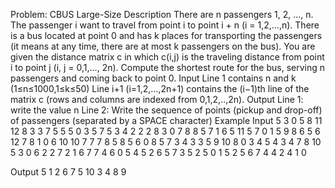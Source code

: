 Problem: CBUS Large-Size
Description
There are n passengers 1, 2, …, n. The passenger i want to travel from point i to point i + n (i = 1,2,…,n). There is a bus located at point 0 and has k places for transporting the passengers (it means at any time, there are at most k passengers on the bus). You are given the distance matrix c in which c(i,j) is the traveling distance from point i to point j (i, j = 0,1,…, 2n). Compute the shortest route for the bus, serving n passengers and coming back to point 0.
Input
Line 1 contains n and k (1≤n≤1000,1≤k≤50)
Line i+1 (i=1,2,…,2n+1) contains the (i−1)th line of the matrix c (rows and columns are indexed from 0,1,2,..,2n).
Output
Line 1: write the value n
Line 2: Write the sequence of points (pickup and drop-off) of passengers (separated by a SPACE character)
Example
Input
5 3
0 5 8 11 12 8 3 3 7 5 5 
5 0 3 5 7 5 3 4 2 2 2 
8 3 0 7 8 8 5 7 1 6 5 
11 5 7 0 1 5 9 8 6 5 6 
12 7 8 1 0 6 10 10 7 7 7 
8 5 8 5 6 0 8 5 7 3 4 
3 3 5 9 10 8 0 3 4 5 4 
3 4 7 8 10 5 3 0 6 2 2 
7 2 1 6 7 7 4 6 0 5 4 
5 2 6 5 7 3 5 2 5 0 1 
5 2 5 6 7 4 4 2 4 1 0 

Output
5 
1 2 6 7 5 10 3 4 8 9
